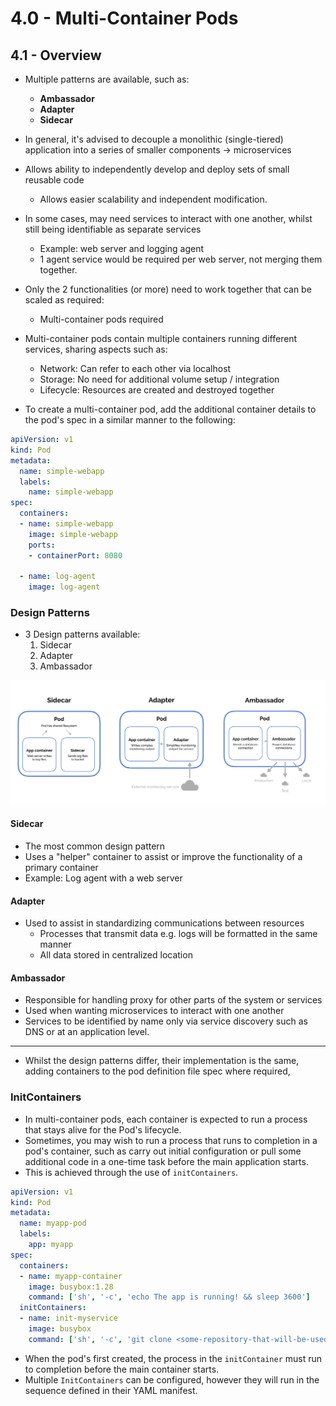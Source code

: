 # 4.0 - Multi-Container Pods

## 4.1 - Overview

- Multiple patterns are available, such as:
  - **Ambassador**
  - **Adapter**
  - **Sidecar**

- In general, it's advised to decouple a monolithic (single-tiered) application into a series of smaller components -> microservices

- Allows ability to independently develop and deploy sets of small reusable code
  - Allows easier scalability and independent modification.

- In some cases, may need services to interact with one another, whilst still being identifiable as separate services
  - Example: web server and logging agent
  - 1 agent service would be required per web server, not merging them together.

- Only the 2 functionalities (or more) need to work together that can be scaled as required:
  - Multi-container pods required

- Multi-container pods contain multiple containers running different services, sharing aspects such as:
  - Network: Can refer to each other via localhost
  - Storage: No need for additional volume setup / integration
  - Lifecycle: Resources are created and destroyed together

- To create a multi-container pod, add the additional container details to the pod's spec in a similar manner to the following:

```yaml
apiVersion: v1
kind: Pod
metadata:
  name: simple-webapp
  labels:
    name: simple-webapp
spec:
  containers:
  - name: simple-webapp
    image: simple-webapp
    ports:
    - containerPort: 8080

  - name: log-agent
    image: log-agent
```

### Design Patterns

- 3 Design patterns available:
  1. Sidecar
  2. Adapter
  3. Ambassador

![Multi-Container Pod Designs](./img/multi-container-pod-design.png)

#### Sidecar

- The most common design pattern
- Uses a "helper" container to assist or improve the functionality of a primary container
- Example: Log agent with a web server

#### Adapter

- Used to assist in standardizing communications between resources
  - Processes that transmit data e.g. logs will be formatted in the same manner
  - All data stored in centralized location

#### Ambassador

- Responsible for handling proxy for other parts of the system or services
- Used when wanting microservices to interact with one another
- Services to be identified by name only via service discovery such as DNS or at an application level.

---

- Whilst the design patterns differ, their implementation is the same, adding containers to the pod definition file spec where required,

### InitContainers

- In multi-container pods, each container is expected to run a process that stays alive for the Pod's lifecycle.
- Sometimes, you may wish to run a process that runs to completion in a pod's container, such as carry out initial configuration or pull some additional code in a one-time task before the main application starts.
- This is achieved through the use of `initContainers`.

```yaml
apiVersion: v1
kind: Pod
metadata:
  name: myapp-pod
  labels:
    app: myapp
spec:
  containers:
  - name: myapp-container
    image: busybox:1.28
    command: ['sh', '-c', 'echo The app is running! && sleep 3600']
  initContainers:
  - name: init-myservice
    image: busybox
    command: ['sh', '-c', 'git clone <some-repository-that-will-be-used-by-application> ;']
```

- When the pod's first created, the process in the `initContainer` must run to completion before the main container starts.
- Multiple `InitContainers` can be configured, however they will run in the sequence defined in their YAML manifest.
